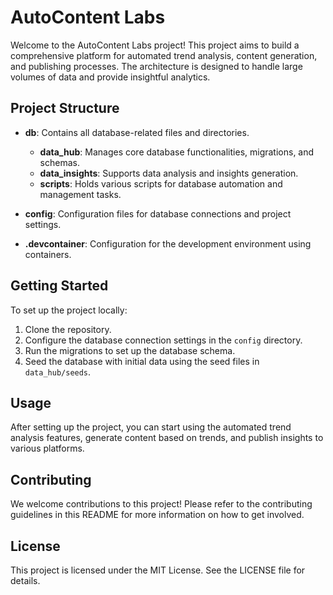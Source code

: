 # AutoContent Labs

Welcome to the AutoContent Labs project! This project aims to build a comprehensive platform for automated trend analysis, content generation, and publishing processes. The architecture is designed to handle large volumes of data and provide insightful analytics.

## Project Structure

- **db**: Contains all database-related files and directories.
  - **data_hub**: Manages core database functionalities, migrations, and schemas.
  - **data_insights**: Supports data analysis and insights generation.
  - **scripts**: Holds various scripts for database automation and management tasks.

- **config**: Configuration files for database connections and project settings.

- **.devcontainer**: Configuration for the development environment using containers.

## Getting Started

To set up the project locally:

1. Clone the repository.
2. Configure the database connection settings in the `config` directory.
3. Run the migrations to set up the database schema.
4. Seed the database with initial data using the seed files in `data_hub/seeds`.

## Usage

After setting up the project, you can start using the automated trend analysis features, generate content based on trends, and publish insights to various platforms.

## Contributing

We welcome contributions to this project! Please refer to the contributing guidelines in this README for more information on how to get involved.

## License

This project is licensed under the MIT License. See the LICENSE file for details.

